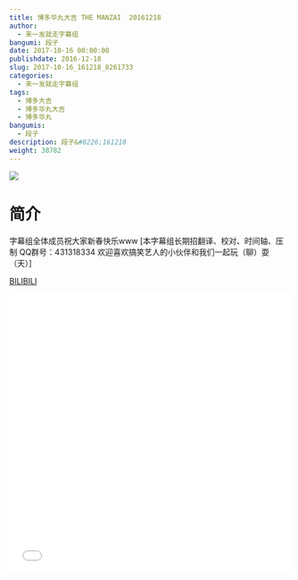 ```yaml
---
title: 博多华丸大吉 THE MANZAI  20161218
author: 
  - 来一发就走字幕组
bangumi: 段子
date: 2017-10-16 00:00:00
publishdate: 2016-12-18
slug: 2017-10-16_161218_8261733
categories: 
  - 来一发就走字幕组
tags: 
  - 博多大吉
  - 博多华丸大吉
  - 博多华丸
bangumis: 
  - 段子
description: 段子&#8226;161218
weight: 38782
---
```


![](https://i.imgur.com/dePrnco.jpg)

# 简介  
字幕组全体成员祝大家新春快乐www [本字幕组长期招翻译、校对、时间轴、压制   QQ群号：431318334 欢迎喜欢搞笑艺人的小伙伴和我们一起玩（聊）耍 （天）]

  [BILIBILI](https://www.bilibili.com/video/av8261733/)


<div class="vcontainer">  <iframe class='video' src="//www.bilibili.com/blackboard/player.html?aid=8261733" width="100%" height="500" frameborder="0" allowfullscreen="allowfullscreen"></iframe></div>
